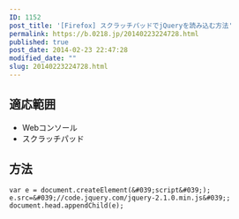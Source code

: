 ```yaml
---
ID: 1152
post_title: '[Firefox] スクラッチパッドでjQueryを読み込む方法'
permalink: https://b.0218.jp/20140223224728.html
published: true
post_date: 2014-02-23 22:47:28
modified_date: ""
slug: 20140223224728.html
---
```

<!--more-->
## 適応範囲
* Webコンソール
* スクラッチパッド

## 方法
```language-javascript
var e = document.createElement(&#039;script&#039;);
e.src=&#039;//code.jquery.com/jquery-2.1.0.min.js&#039;;
document.head.appendChild(e);
```